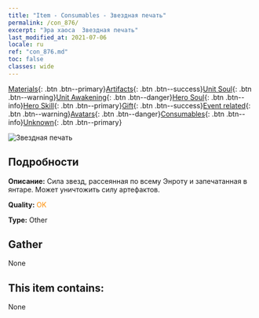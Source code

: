 ```yaml
---
title: "Item - Consumables - Звездная печать"
permalink: /con_876/
excerpt: "Эра хаоса  Звездная печать"
last_modified_at: 2021-07-06
locale: ru
ref: "con_876.md"
toc: false
classes: wide
---
```

 [Materials](/ItemsRU/){: .btn .btn--primary}[Artifacts](/ItemsRU/Artifacts/){: .btn .btn--success}[Unit Soul](/ItemsRU/UnitSoul/){: .btn .btn--warning}[Unit Awakening](/ItemsRU/UnitAwakening/){: .btn .btn--danger}[Hero Soul](/ItemsRU/HeroSoul/){: .btn .btn--info}[Hero Skill](/ItemsRU/HeroSkill/){: .btn .btn--primary}[Gift](/ItemsRU/Gift/){: .btn .btn--success}[Event related](/ItemsRU/Events/){: .btn .btn--warning}[Avatars](/ItemsRU/Avatars/){: .btn .btn--danger}[Consumables](/ItemsRU/Consumables/){: .btn .btn--info}[Unknown](/ItemsRU/Unknown/){: .btn .btn--primary}

 ![Звездная печать](/images/t/i_69.png)

## Подробности
 **Описание:** Сила звезд, рассеянная по всему Энроту и запечатанная в янтаре. Может уничтожить силу артефактов.

 **Quality:** <span style="color: #FF8C00">OK</span>

 **Type:** Other

## Gather

  None

## This item contains:

  None

